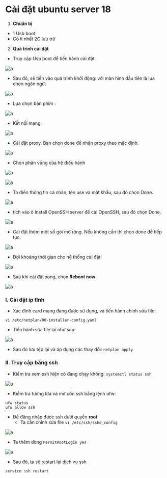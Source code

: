 # Cài đặt ubuntu server 18

1. **Chuẩn bị**
- 1 Usb boot
- Có ít nhất 2G lưu trữ 

2. **Quá trình cài đặt**

- Truy cập Usb boot để tiến hành cài đặt

![a](https://f5-zpcloud.zdn.vn/8904641252933688613/4097bc70b96674382d77.jpg)

- Sau đó, sẽ tiến vào quá trình khởi động: với màn hình đầu tiên là lựa chọn ngôn ngữ:

![a](https://f5-zpcloud.zdn.vn/3920863633621604285/d6eb69b224a0e9feb0b1.jpg)

- Lựa chọn bàn phím :

![a](https://f5-zpcloud.zdn.vn/239535197194395124/015058ec17fedaa083ef.jpg)

- Kết nối mạng:

![a](https://f5-zpcloud.zdn.vn/5977009087528845936/5856d8409952540c0d43.jpg)

- Cài đặt proxy. Bạn chọn done để nhận proxy theo mặc định.

![a](https://f5-zpcloud.zdn.vn/7427372333160616912/e8cf933ed12c1c72453d.jpg)

- Chọn phân vùng của hệ điều hành

![a](https://f5-zpcloud.zdn.vn/6361147872392780076/0b896a802992e4ccbd83.jpg)

![a](https://f5-zpcloud.zdn.vn/8317620870918316705/81147c810493c9cd9082.jpg)

- Ta điền thông tin cá nhân, tên use và mật khẩu, sau đó chọn Done.

![a](https://f5-zpcloud.zdn.vn/791726559121535563/a48666b61da4d0fa89b5.jpg)

- tích vào ô Install OpenSSH server để cài OpenSSH, sau đó chọn Done.

![a](https://f4-zpcloud.zdn.vn/2039690054201125100/fe398ebcf2ae3ff066bf.jpg)

- Cài đặt thêm một số gói mở rộng. Nếu không cần thì chọn done để tiếp tục.

![a](https://f4-zpcloud.zdn.vn/3228787235407056398/e6cb435c3e4ef310aa5f.jpg)

- Đợi khoảng thời gian cho hệ thống cài đặt:

![a](https://f5-zpcloud.zdn.vn/4462226462377097544/216cea4c975e5a00034f.jpg)

- Sau khi cài đặt xong, chọn **Reboot now**

![a](https://f4-zpcloud.zdn.vn/1731166500867579602/7cb269fa04e8c9b690f9.jpg)

### I. Cài đặt ip tĩnh

- Xác định card mạng đang được sử dụng, và tiến hành chỉnh sửa file:

```
vi /etc/netplan/00-installer-config.yaml
```

- Tiến hành sửa file lại như sau:

![a](https://f4-zpcloud.zdn.vn/3459672418446660673/ada57a35b52c7872213d.jpg)

- Sau đó lưu tệp lại và áp dụng các thay đổi: `netplan apply`

### II. Truy cập bằng ssh

- Kiểm tra xem ssh hiện có đang chạy không: `systemctl status ssh`

![a](https://f5-zpcloud.zdn.vn/1270197244856673629/4bc603dc8ace47901edf.jpg)

- Kiểm tra tường lửa và mở cổn ssh bằng lệnh ufw:

```
ufw status
ufw allow ssh
```

- Để đăng nhập được ssh dưới quyền **root**
  - Ta cần chỉnh sửa file `vi /etc/ssh/sshd_config`

![a](https://f5-zpcloud.zdn.vn/6216297175284361074/ac4299646776aa28f367.jpg)

  - Ta thêm dòng `PermitRootLogin yes`

![a](https://f4-zpcloud.zdn.vn/2117181870754349785/6999b69d498f84d1dd9e.jpg)

  - Sau đó, ta sẽ restart lại dịch vụ ssh

```
service ssh restart
```


